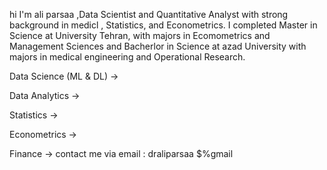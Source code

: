 hi  I'm ali parsaa ,Data Scientist and Quantitative Analyst with strong background in medicl , Statistics, and Econometrics. I completed Master in Science at  University Tehran, with majors in Ecomometrics and Management Sciences and Bacherlor in Science at azad University with majors in medical engineering and Operational Research.

Data Science (ML & DL) ->

Data Analytics ->

Statistics ->

Econometrics ->

Finance ->
contact me via email : draliparsaa $%gmail

